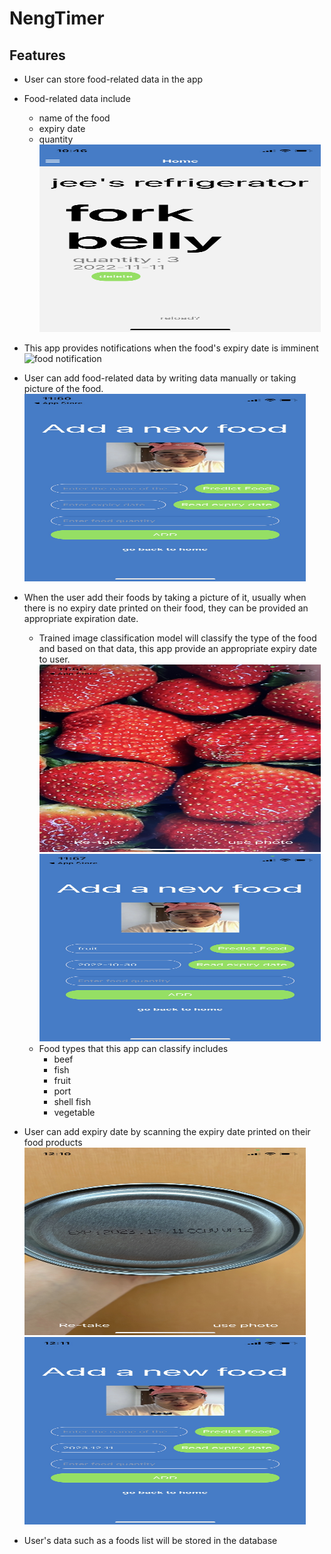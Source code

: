 # NengTimer

## Features
- User can store food-related data in the app
- Food-related data include
    - name of the food
    - expiry date
    - quantity  
    <img src="/assets/foodlist2.jpeg" width="450px" height="300px" title="foodlistPic" alt="foodlistPic"></img><br/>  
- This app provides notifications when the food's expiry date is imminent  
<img src="/assets/noti_pic.PNG" width="450px" height="300px" title="food notification" alt="food notification"></img><br/>  
- User can add food-related data by writing data manually or taking picture of the food.  
<img src="/assets/newFoodPage.jpeg" width="450px" height="300px" title="foodaddingpage" alt="foodaddingpage"></img><br/>  
- When the user add their foods by taking a picture of it, usually when there is no expiry date printed on their food, they can be provided an appropriate expiration date.
    - Trained image classification model will classify the type of the food and based on that data, this app provide an appropriate expiry date to user.  
    <img src="/assets/capturedPic.jpeg" width="450px" height="300px" title="capturedPic" alt="capturedPic"></img>
    <img src="/assets/predicted.jpeg" width="450px" height="300px" title="predicted" alt="predicted"></img><br/>
    - Food types that this app can classify includes
        - beef
        - fish
        - fruit
        - port
        - shell fish
        - vegetable
- User can add expiry date by scanning the expiry date printed on their food products  
    <img src="/assets/ocrTaken.jpeg" width="450px" height="300px" title="ocrTaken" alt="ocrTaken"></img>
    <img src="/assets/ocrPredicted.jpeg" width="450px" height="300px" title="ocrPredicted" alt="ocrPredicted"></img><br/>


- User's data such as a foods list will be stored in the database
